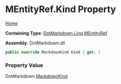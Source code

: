 <a name="_top"></a>

# MEntityRef\.Kind Property

[Home](../../../../README.md#_top)

**Containing Type**: [DotMarkdown.Linq](../../README.md#_top)\.[MEntityRef](../README.md#_top)

**Assembly**: DotMarkdown\.dll

```csharp
public override MarkdownKind Kind { get; }
```

### Property Value

DotMarkdown\.[MarkdownKind](../../../MarkdownKind/README.md#_top)

